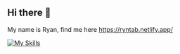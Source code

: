 ## Hi there 👋

My name is Ryan, find me here https://ryntab.netlify.app/ 

[![My Skills](https://skillicons.dev/icons?i=nuxtjs,vue,nodejs,supabase,express,go,php,redis)](https://skillicons.dev)

